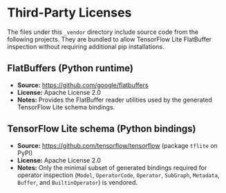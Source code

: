 # Third-Party Licenses

The files under this `_vendor` directory include source code from the following
projects. They are bundled to allow TensorFlow Lite FlatBuffer inspection
without requiring additional pip installations.

## FlatBuffers (Python runtime)

- **Source:** https://github.com/google/flatbuffers
- **License:** Apache License 2.0
- **Notes:** Provides the FlatBuffer reader utilities used by the generated
  TensorFlow Lite schema bindings.

## TensorFlow Lite schema (Python bindings)

- **Source:** https://github.com/tensorflow/tensorflow (package `tflite` on PyPI)
- **License:** Apache License 2.0
- **Notes:** Only the minimal subset of generated bindings required for operator
  inspection (`Model`, `OperatorCode`, `Operator`, `SubGraph`, `Metadata`,
  `Buffer`, and `BuiltinOperator`) is vendored.
